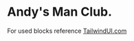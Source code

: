 <h1>Andy's Man Club.</h1>

For used blocks reference <a href="https://tailwindui.com/">TailwindUI.com</a>

